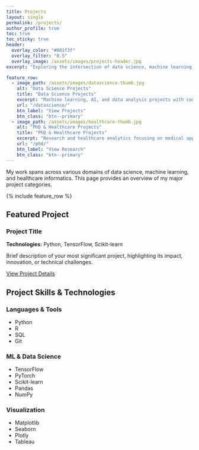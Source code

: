 ```yaml
---
title: Projects
layout: single
permalink: /projects/
author_profile: true
toc: true
toc_sticky: true
header:
  overlay_color: "#001f3f"
  overlay_filter: "0.5"
  overlay_image: /assets/images/projects-header.jpg
excerpt: "Exploring the intersection of data science, machine learning, and healthcare"

feature_row:
  - image_path: /assets/images/datascience-thumb.jpg
    alt: "Data Science Projects"
    title: "Data Science Projects"
    excerpt: "Machine learning, AI, and data analysis projects with code and demonstrations."
    url: "/datascience/"
    btn_label: "View Projects"
    btn_class: "btn--primary"
  - image_path: /assets/images/healthcare-thumb.jpg
    alt: "PhD & Healthcare Projects"
    title: "PhD & Healthcare Projects"
    excerpt: "Research and healthcare analytics focusing on medical applications of AI."
    url: "/phd/"
    btn_label: "View Research"
    btn_class: "btn--primary"
---
```


<div class="projects-intro">
  <p>My work spans across various domains of data science, machine learning, and healthcare informatics. This page provides an overview of my major project categories.</p>
</div>

{% include feature_row %}

## Featured Project

<div class="featured-project">
  <h3>Project Title</h3>
  <p><strong>Technologies:</strong> Python, TensorFlow, Scikit-learn</p>
  <p>Brief description of your most significant project, highlighting its impact, innovation, or technical challenges.</p>
  <a href="/datascience/featured-project/" class="btn btn--primary">View Project Details</a>
</div>

## Project Skills & Technologies

<div class="skills-section">
  <div class="skill-category">
    <h3>Languages & Tools</h3>
    <ul>
      <li>Python</li>
      <li>R</li>
      <li>SQL</li>
      <li>Git</li>
    </ul>
  </div>
  
  <div class="skill-category">
    <h3>ML & Data Science</h3>
    <ul>
      <li>TensorFlow</li>
      <li>PyTorch</li>
      <li>Scikit-learn</li>
      <li>Pandas</li>
      <li>NumPy</li>
    </ul>
  </div>
  
  <div class="skill-category">
    <h3>Visualization</h3>
    <ul>
      <li>Matplotlib</li>
      <li>Seaborn</li>
      <li>Plotly</li>
      <li>Tableau</li>
    </ul>
  </div>
</div> 